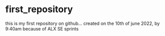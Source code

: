 # first_repository
this is my first repository on github... created on the 10th of june 2022, by 9:40am because of ALX SE sprints
